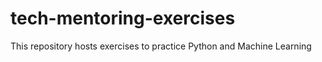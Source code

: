 # tech-mentoring-exercises

This repository hosts exercises to practice Python and Machine Learning
